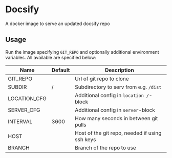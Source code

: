 # Docsify
A docker image to serve an updated docsify repo

## Usage
Run the image specifying `GIT_REPO` and optionally additional environment
variables. All available are specified below:

| Name         | Default | Description                                    |
|--------------|---------|------------------------------------------------|
| GIT_REPO     |         | Url of git repo to clone                       |
| SUBDIR       | /       | Subdirectory to serv from e.g. `/dist`         |
| LOCATION_CFG |         | Additional config in `location /`-block        |
| SERVER_CFG   |         | Additional config in `server`-block            |
| INTERVAL     | 3600    | How many seconds in between git pulls          |
| HOST         |         | Host of the git repo, needed if using ssh keys |
| BRANCH       |         | Branch of the repo to use                      |
